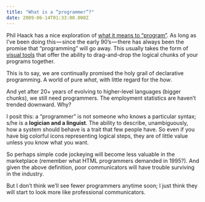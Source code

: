 ```yaml
---
title: "What is a “programmer”?"
date: 2009-06-14T01:33:00.000Z
---
```


Phil Haack has a nice exploration of [what it means to “program”](http://haacked.com/archive/2009/06/12/getting-rid-of-programmers.aspx). As long as I’ve been doing this — since the early 90’s — there has always been the promise that “programming” will go away. This usually takes the form of [visual tools](http://www.macuser.co.uk/reviews/16049/tango-31-for-filemaker.html) that offer the ability to drag-and-drop the logical chunks of your programs together.

This is to say, we are continually promised the holy grail of declarative programming. A world of pure _what_, with little regard for the _how_.

And yet after 20+ years of evolving to higher-level languages (bigger chunks), we still need programmers. The employment statistics are haven’t trended downward. Why?

I posit this: a “programmer” is not someone who knows a particular syntax; s/he is a **logician and a linguist**. The ability to describe, unambiguously, how a system should behave is a trait that few people have. So even if you have big colorful icons representing logical steps, they are of little value unless you know what you want.

So perhaps simple code jockeying will become less valuable in the marketplace (remember what HTML programmers demanded in 1995?). And given the above definition, poor communicators will have trouble surviving in the industry.

But I don’t think we’ll see fewer programmers anytime soon; I just think they will start to look more like professional communicators.
